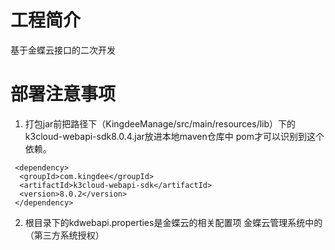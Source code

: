 # 工程简介
基于金蝶云接口的二次开发
# 部署注意事项
1. 打包jar前把路径下（KingdeeManage/src/main/resources/lib）下的k3cloud-webapi-sdk8.0.4.jar放进本地maven仓库中 pom才可以识别到这个依赖。
  ``` 
   <dependency>
    <groupId>com.kingdee</groupId>
    <artifactId>k3cloud-webapi-sdk</artifactId>
    <version>8.0.2</version>
   </dependency>
   ```
2. 根目录下的kdwebapi.properties是金蝶云的相关配置项 金蝶云管理系统中的（第三方系统授权）
